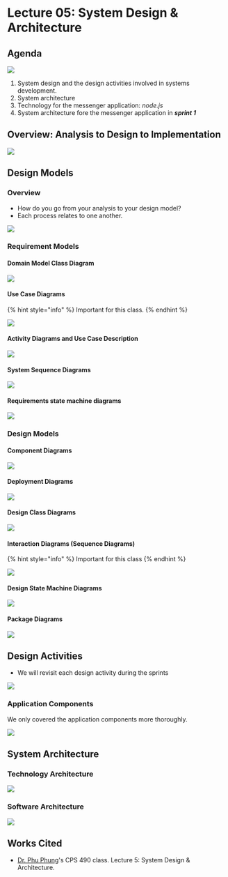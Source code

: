 # Lecture 05: System Design & Architecture

## Agenda

![](../../../.gitbook/assets/image%20%28374%29.png)

1. System design and the design activities involved in systems development.
2. System architecture
3. Technology for the messenger application: _node.js_
4. System architecture fore the messenger application in _**sprint 1**_

## Overview: Analysis to Design to Implementation

![](../../../.gitbook/assets/image%20%28367%29.png)

## Design Models

### Overview

* How do you go from your analysis to your design model?
* Each process relates to one another. 

![](../../../.gitbook/assets/image%20%28364%29.png)

### Requirement Models

#### Domain Model Class Diagram

![](../../../.gitbook/assets/image%20%28365%29.png)

#### Use Case Diagrams

{% hint style="info" %}
Important for this class.
{% endhint %}

![](../../../.gitbook/assets/image%20%28363%29.png)

#### Activity Diagrams and Use Case Description

![](../../../.gitbook/assets/image%20%28357%29.png)

#### System Sequence Diagrams

![](../../../.gitbook/assets/image%20%28361%29.png)

#### Requirements state machine diagrams

![](../../../.gitbook/assets/image%20%28358%29.png)



### Design Models

#### Component Diagrams

![](../../../.gitbook/assets/image%20%28359%29.png)



#### Deployment Diagrams

![](../../../.gitbook/assets/image%20%28370%29.png)

#### Design Class Diagrams

![](../../../.gitbook/assets/image%20%28369%29.png)

#### Interaction Diagrams \(Sequence Diagrams\)

{% hint style="info" %}
Important for this class
{% endhint %}

![](../../../.gitbook/assets/image%20%28368%29.png)

#### Design State Machine Diagrams

![](../../../.gitbook/assets/image%20%28372%29.png)

#### Package Diagrams

![](../../../.gitbook/assets/image%20%28360%29.png)

## Design Activities

* We will revisit each design activity during the sprints

![](../../../.gitbook/assets/image%20%28356%29.png)

### Application Components

We only covered the application components more thoroughly. 

![](../../../.gitbook/assets/image%20%28371%29.png)

## System Architecture

### Technology Architecture

![](../../../.gitbook/assets/image%20%28366%29.png)

### Software Architecture

![](../../../.gitbook/assets/image%20%28362%29.png)

## Works Cited

* [Dr. Phu Phung](https://academic.udayton.edu/PhuPhung/)'s CPS 490 class. Lecture 5: System Design & Architecture.



